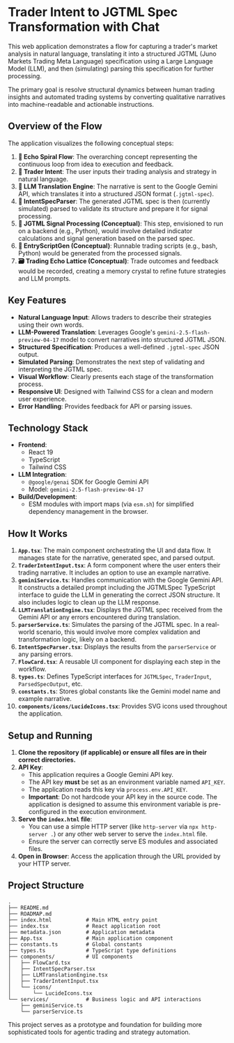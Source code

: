 # Trader Intent to JGTML Spec Transformation with Chat

This web application demonstrates a flow for capturing a trader's market analysis in natural language, translating it into a structured JGTML (Juno Markets Trading Meta Language) specification using a Large Language Model (LLM), and then (simulating) parsing this specification for further processing.

The primary goal is resolve structural dynamics between human trading insights and automated trading systems by converting qualitative narratives into machine-readable and actionable instructions.

## Overview of the Flow

The application visualizes the following conceptual steps:

1.  **🔁 Echo Spiral Flow**: The overarching concept representing the continuous loop from idea to execution and feedback.
2.  **🎤 Trader Intent**: The user inputs their trading analysis and strategy in natural language.
3.  **🧠 LLM Translation Engine**: The narrative is sent to the Google Gemini API, which translates it into a structured JSON format (`.jgtml-spec`).
4.  **📜 IntentSpecParser**: The generated JGTML spec is then (currently simulated) parsed to validate its structure and prepare it for signal processing.
5.  **🧬 JGTML Signal Processing (Conceptual)**: This step, envisioned to run on a backend (e.g., Python), would involve detailed indicator calculations and signal generation based on the parsed spec.
6.  **📜 EntryScriptGen (Conceptual)**: Runnable trading scripts (e.g., bash, Python) would be generated from the processed signals.
7.  **🗃️ Trading Echo Lattice (Conceptual)**: Trade outcomes and feedback would be recorded, creating a memory crystal to refine future strategies and LLM prompts.

## Key Features

*   **Natural Language Input**: Allows traders to describe their strategies using their own words.
*   **LLM-Powered Translation**: Leverages Google's `gemini-2.5-flash-preview-04-17` model to convert narratives into structured JGTML JSON.
*   **Structured Specification**: Produces a well-defined `.jgtml-spec` JSON output.
*   **Simulated Parsing**: Demonstrates the next step of validating and interpreting the JGTML spec.
*   **Visual Workflow**: Clearly presents each stage of the transformation process.
*   **Responsive UI**: Designed with Tailwind CSS for a clean and modern user experience.
*   **Error Handling**: Provides feedback for API or parsing issues.

## Technology Stack

*   **Frontend**:
    *   React 19
    *   TypeScript
    *   Tailwind CSS
*   **LLM Integration**:
    *   `@google/genai` SDK for Google Gemini API
    *   Model: `gemini-2.5-flash-preview-04-17`
*   **Build/Development**:
    *   ESM modules with import maps (via `esm.sh`) for simplified dependency management in the browser.

## How It Works

1.  **`App.tsx`**: The main component orchestrating the UI and data flow. It manages state for the narrative, generated spec, and parsed output.
2.  **`TraderIntentInput.tsx`**: A form component where the user enters their trading narrative. It includes an option to use an example narrative.
3.  **`geminiService.ts`**: Handles communication with the Google Gemini API. It constructs a detailed prompt including the JGTMLSpec TypeScript interface to guide the LLM in generating the correct JSON structure. It also includes logic to clean up the LLM response.
4.  **`LLMTranslationEngine.tsx`**: Displays the JGTML spec received from the Gemini API or any errors encountered during translation.
5.  **`parserService.ts`**: Simulates the parsing of the JGTML spec. In a real-world scenario, this would involve more complex validation and transformation logic, likely on a backend.
6.  **`IntentSpecParser.tsx`**: Displays the results from the `parserService` or any parsing errors.
7.  **`FlowCard.tsx`**: A reusable UI component for displaying each step in the workflow.
8.  **`types.ts`**: Defines TypeScript interfaces for `JGTMLSpec`, `TraderInput`, `ParsedSpecOutput`, etc.
9.  **`constants.ts`**: Stores global constants like the Gemini model name and example narrative.
10. **`components/icons/LucideIcons.tsx`**: Provides SVG icons used throughout the application.

## Setup and Running

1.  **Clone the repository (if applicable) or ensure all files are in their correct directories.**
2.  **API Key**:
    *   This application requires a Google Gemini API key.
    *   The API key **must** be set as an environment variable named `API_KEY`.
    *   The application reads this key via `process.env.API_KEY`.
    *   **Important**: Do not hardcode your API key in the source code. The application is designed to assume this environment variable is pre-configured in the execution environment.
3.  **Serve the `index.html` file**:
    *   You can use a simple HTTP server (like `http-server` via `npx http-server .`) or any other web server to serve the `index.html` file.
    *   Ensure the server can correctly serve ES modules and associated files.
4.  **Open in Browser**: Access the application through the URL provided by your HTTP server.

## Project Structure

```
.
├── README.md
├── ROADMAP.md
├── index.html           # Main HTML entry point
├── index.tsx            # React application root
├── metadata.json        # Application metadata
├── App.tsx              # Main application component
├── constants.ts         # Global constants
├── types.ts             # TypeScript type definitions
├── components/          # UI components
│   ├── FlowCard.tsx
│   ├── IntentSpecParser.tsx
│   ├── LLMTranslationEngine.tsx
│   ├── TraderIntentInput.tsx
│   └── icons/
│       └── LucideIcons.tsx
└── services/            # Business logic and API interactions
    ├── geminiService.ts
    └── parserService.ts
```

This project serves as a prototype and foundation for building more sophisticated tools for agentic trading and strategy automation.
